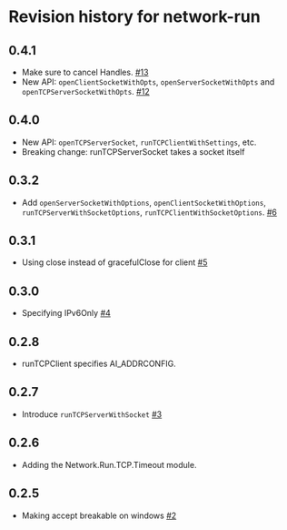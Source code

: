 # Revision history for network-run

## 0.4.1

* Make sure to cancel Handles.
  [#13](https://github.com/kazu-yamamoto/network-run/pull/13)
* New API: `openClientSocketWithOpts`, `openServerSocketWithOpts`
  and `openTCPServerSocketWithOpts`.
  [#12](https://github.com/kazu-yamamoto/network-run/pull/12)

## 0.4.0

* New API: `openTCPServerSocket`, `runTCPClientWithSettings`, etc.
* Breaking change: runTCPServerSocket takes a socket itself

## 0.3.2

* Add `openServerSocketWithOptions`, `openClientSocketWithOptions`,
  `runTCPServerWithSocketOptions`, `runTCPClientWithSocketOptions`.
  [#6](https://github.com/kazu-yamamoto/network-run/pull/6)

## 0.3.1

* Using close instead of gracefulClose for client
  [#5](https://github.com/kazu-yamamoto/network-run/pull/5)

## 0.3.0

* Specifying IPv6Only
  [#4](https://github.com/kazu-yamamoto/network-run/pull/4)

## 0.2.8

* runTCPClient specifies AI_ADDRCONFIG.

## 0.2.7

* Introduce `runTCPServerWithSocket`
  [#3](https://github.com/kazu-yamamoto/network-run/pull/3)

## 0.2.6

* Adding the Network.Run.TCP.Timeout module.

## 0.2.5

* Making accept breakable on windows
  [#2](https://github.com/kazu-yamamoto/network-run/pull/2)
